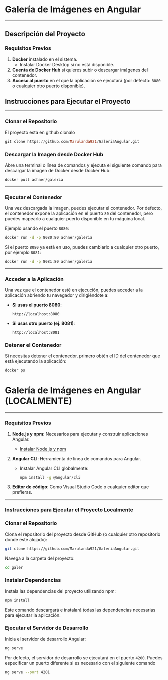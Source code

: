 # Galería de Imágenes en Angular

---

## Descripción del Proyecto

### Requisitos Previos

1. **Docker** instalado en el sistema.
    - Instalar Docker Desktop si no está disponible.
2. **Cuenta de Docker Hub** si quieres subir o descargar imágenes del contenedor.
3. **Acceso al puerto** en el que la aplicación se ejecutará (por defecto: `8080` o cualquier otro puerto disponible).

## Instrucciones para Ejecutar el Proyecto

---

### Clonar el Repositorio

El proyecto esta en github clonalo

```purescript
git clone https://github.com/Marulanda921/GaleriaAngular.git
```

### Descargar la Imagen desde Docker Hub

Abre una terminal o línea de comandos y ejecuta el siguiente comando para descargar la imagen de Docker desde Docker Hub:

```bash
docker pull achner/galeria
```

---

### Ejecutar el Contenedor

Una vez descargada la imagen, puedes ejecutar el contenedor. Por defecto, el contenedor expone la aplicación en el puerto `80` del contenedor, pero puedes mapearlo a cualquier puerto disponible en tu máquina local.

Ejemplo usando el puerto `8080`:

```bash
docker run -d -p 8080:80 achner/galeria
```

Si el puerto `8080` ya está en uso, puedes cambiarlo a cualquier otro puerto, por ejemplo `8081`:

```bash
docker run -d -p 8081:80 achner/galeria
```

---

### Acceder a la Aplicación

Una vez que el contenedor esté en ejecución, puedes acceder a la aplicación abriendo tu navegador y dirigiéndote a:

- **Si usas el puerto 8080**:
    
    ```arduino
    http://localhost:8080
    ```
    
- **Si usas otro puerto (ej. 8081)**:
    
    ```arduino
    http://localhost:8081
    ```
    

### Detener el Contenedor

Si necesitas detener el contenedor, primero obtén el ID del contenedor que está ejecutando la aplicación:

```bash
docker ps
```

# Galería de Imágenes en Angular (LOCALMENTE)

---

### Requisitos Previos

1. **Node.js y npm**: Necesarios para ejecutar y construir aplicaciones Angular.
    - [Instalar Node.js y npm](https://nodejs.org/)
2. **Angular CLI**: Herramienta de línea de comandos para Angular.
    - Instalar Angular CLI globalmente:
        
        ```bash
        npm install -g @angular/cli
        ```
        
3. **Editor de código**: Como Visual Studio Code o cualquier editor que prefieras.

---

### Instrucciones para Ejecutar el Proyecto Localmente

### Clonar el Repositorio

Clona el repositorio del proyecto desde GitHub (o cualquier otro repositorio donde esté alojado):

```bash
git clone https://github.com/Marulanda921/GaleriaAngular.git
```

Navega a la carpeta del proyecto:

```bash
cd galer
```

### Instalar Dependencias

Instala las dependencias del proyecto utilizando npm:

```bash
npm install
```

Este comando descargará e instalará todas las dependencias necesarias para ejecutar la aplicación.

### Ejecutar el Servidor de Desarrollo

Inicia el servidor de desarrollo Angular:

```bash
ng serve
```

Por defecto, el servidor de desarrollo se ejecutará en el puerto `4200`. Puedes especificar un puerto diferente si es necesario con el siguiente comando

```bash
ng serve --port 4201
```
